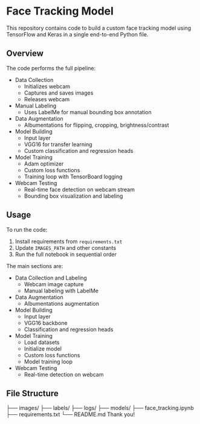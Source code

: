 # Face Tracking Model

This repository contains code to build a custom face tracking model using TensorFlow and Keras in a single end-to-end Python file.

## Overview

The code performs the full pipeline:

- Data Collection
  - Initializes webcam
  - Captures and saves images 
  - Releases webcam
- Manual Labeling
  - Uses LabelMe for manual bounding box annotation   
- Data Augmentation
  - Albumentations for flipping, cropping, brightness/contrast
- Model Building
  - Input layer
  - VGG16 for transfer learning
  - Custom classification and regression heads
- Model Training
  - Adam optimizer
  - Custom loss functions
  - Training loop with TensorBoard logging
- Webcam Testing
  - Real-time face detection on webcam stream
  - Bounding box visualization and labeling
  

## Usage

To run the code:

1. Install requirements from `requirements.txt`
2. Update `IMAGES_PATH` and other constants
3. Run the full notebook in sequential order

The main sections are:

- Data Collection and Labeling
  - Webcam image capture
  - Manual labeling with LabelMe
- Data Augmentation
  - Albumentations augmentation  
- Model Building
  - Input layer
  - VGG16 backbone
  - Classification and regression heads
- Model Training
  - Load datasets
  - Initialize model
  - Custom loss functions
  - Model training loop
- Webcam Testing
  - Real-time detection on webcam


## File Structure

├── images/
├── labels/
├── logs/
├── models/
├── face_tracking.ipynb
├── requirements.txt
└── README.md
Thank you!
